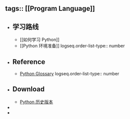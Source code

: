 tags:: [[Program Language]]
---

- ## 学习路线
	- [[如何学习 Python]]
	- [[Python 环境准备]]
	  logseq.order-list-type:: number
- ## Reference
	- [Python Glossary](https://docs.python.org/3/glossary.html)
	  logseq.order-list-type:: number
- ## Download
	- [Python 历史版本](https://www.python.org/ftp/python/)
-
-